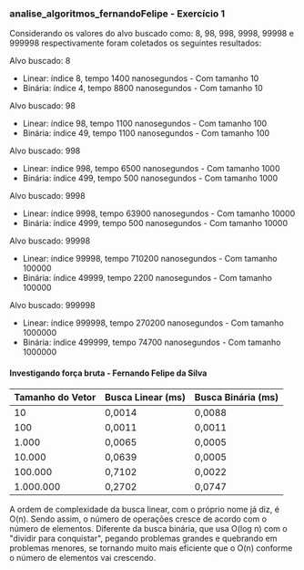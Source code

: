 ### analise_algoritmos_fernandoFelipe - Exercício 1

Considerando os valores do alvo buscado como: 8, 98, 998, 9998, 99998 e 999998 respectivamente foram coletados os seguintes resultados:

Alvo buscado: 8
- Linear: índice 8, tempo 1400 nanosegundos - Com tamanho 10
- Binária: índice 4, tempo 8800 nanosegundos - Com tamanho 10

Alvo buscado: 98
- Linear: índice 98, tempo 1100 nanosegundos - Com tamanho 100
- Binária: índice 49, tempo 1100 nanosegundos - Com tamanho 100

Alvo buscado: 998
- Linear: índice 998, tempo 6500 nanosegundos - Com tamanho 1000
- Binária: índice 499, tempo 500 nanosegundos - Com tamanho 1000

Alvo buscado: 9998
- Linear: índice 9998, tempo 63900 nanosegundos - Com tamanho 10000
- Binária: índice 4999, tempo 500 nanosegundos - Com tamanho 10000

Alvo buscado: 99998
- Linear: índice 99998, tempo 710200 nanosegundos - Com tamanho 100000
- Binária: índice 49999, tempo 2200 nanosegundos - Com tamanho 100000

Alvo buscado: 999998
- Linear: índice 999998, tempo 270200 nanosegundos - Com tamanho 1000000
- Binária: índice 499999, tempo 74700 nanosegundos - Com tamanho 1000000


#### Investigando força bruta - Fernando Felipe da Silva
| Tamanho do Vetor | Busca Linear (ms) | Busca Binária (ms) |
|------------------|-------------------|--------------------|
| 10               | 0,0014            | 0,0088             |
| 100              | 0,0011            | 0,0011             |
| 1.000            | 0,0065            | 0,0005             |
| 10.000           | 0,0639            | 0,0005             |
| 100.000          | 0,7102            | 0,0022             |
| 1.000.000        | 0,2702            | 0,0747             |

A ordem de complexidade da busca linear, com o próprio nome já diz, é O(n). Sendo assim, o número de operações cresce de acordo com o número de elementos. Diferente da busca binária, que usa O(log n) com o "dividir para conquistar", pegando problemas grandes e quebrando em problemas menores, se tornando muito mais eficiente que o O(n) conforme o número de elementos vai crescendo.
